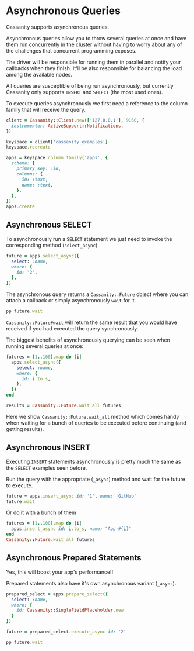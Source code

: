 # Asynchronous Queries

Cassanity supports asynchronous queries.

Asynchronous queries allow you to throw several queries at once and have them run
concurrently in the cluster without having to worry about any of the challenges
that concurrent programming exposes.

The driver will be responsible for running them in parallel and notify your
callbacks when they finish. It'll be also responsible for balancing the
load among the available nodes.

All queries are susceptible of being run asynchronously, but currently
Cassanity only supports `INSERT` and `SELECT` (the most used ones).

To execute queries asynchronously we first need a reference to the column family
that will receive the query.

```ruby
client = Cassanity::Client.new(['127.0.0.1'], 9160, {
  instrumenter: ActiveSupport::Notifications,
})

keyspace = client['cassanity_examples']
keyspace.recreate

apps = keyspace.column_family('apps', {
  schema: {
    primary_key: :id,
    columns: {
      id: :text,
      name: :text,
    },
  },
})
apps.create
```

## Asynchronous SELECT

To asynchronously run a `SELECT` statement we just need to invoke the corresponding method (`select_async`)

```ruby
future = apps.select_async({
  select: :name,
  where: {
    id: '2',
  },
})
```

The asynchronous query returns a `Cassanity::Future` object where you can attach
a callback or simply asynchronously `wait` for it.

```ruby
pp future.wait
```

`Cassanity::Future#wait` will return the same result that you would have
received if you had executed the query synchronously.

The biggest benefits of asynchronously querying can be seen when running several
queries at once:

```ruby
futures = (1..100).map do |i|
  apps.select_async({
    select: :name,
    where: {
      id: i.to_s,
    },
  })
end

results = Cassanity::Future.wait_all futures
```

Here we show `Cassanity::Future.wait_all` method which comes handy when waiting
for a bunch of queries to be executed before continuing (and getting results).

## Asynchronous INSERT

Executing `INSERT` statements asynchronously is pretty much the same as
the `SELECT` examples seen before.

Run the query with the appropriate (`_async`) method and wait for the future to execute.

```ruby
future = apps.insert_async id: '1', name: 'GitHub'
future.wait
```

Or do it with a bunch of them

```ruby
futures = (1..100).map do |i|
  apps.insert_async id: i.to_s, name: "App-#{i}"
end
Cassanity::Future.wait_all futures
```

## Asynchronous Prepared Statements

Yes, this will boost your app's performance!!

Prepared statements also have it's own asynchronous variant (`_async`).

```ruby
prepared_select = apps.prepare_select({
  select: :name,
  where: {
    id: Cassanity::SingleFieldPlaceholder.new
  }
})

future = prepared_select.execute_async id: '2'

pp future.wait
```

